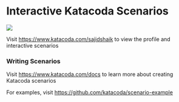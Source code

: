 # Interactive Katacoda Scenarios

[![](http://shields.katacoda.com/katacoda/sajidshaik/count.svg)](https://www.katacoda.com/sajidshaik "Get your profile on Katacoda.com")

Visit https://www.katacoda.com/sajidshaik to view the profile and interactive scenarios

### Writing Scenarios
Visit https://www.katacoda.com/docs to learn more about creating Katacoda scenarios

For examples, visit https://github.com/katacoda/scenario-example
